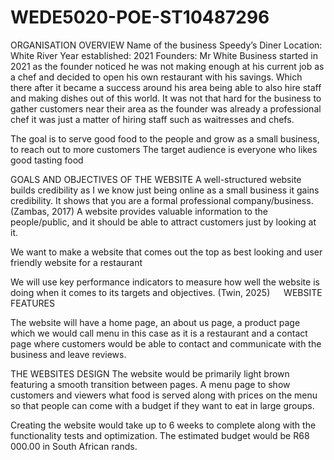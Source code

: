 # WEDE5020-POE-ST10487296
ORGANISATION OVERVIEW
Name of the business Speedy’s Diner
Location: White River
Year established: 2021
Founders: Mr White
Business started in 2021 as the founder noticed he was not making enough at his current job as a chef and decided to open his own restaurant with his savings. Which there after it became a success around his area being able to also hire staff and making dishes out of this world. It was not that hard for the business to gather customers near their area as the founder was already a professional chef it was just a matter of hiring staff such as waitresses and chefs.

The goal is to serve good food to the people and grow as a small business, to reach out to more customers
The target audience is everyone who likes good tasting food


GOALS AND OBJECTIVES OF THE WEBSITE 
A well-structured website builds credibility as I we know just being online as a small business it gains credibility. It shows that you are a formal professional company/business. (Zambas, 2017) A website provides valuable information to the people/public, and it should be able to attract customers just by looking at it.

We want to make a website that comes out the top as best looking and user friendly website for a restaurant
 
We will use key performance indicators to measure how well the website is doing when it comes to its targets and objectives. (Twin, 2025)
 
WEBSITE FEATURES

The website will have a home page, an about us page, a product page which we would call menu in this case as it is a restaurant and a contact page where customers would be able to contact and communicate with the business and leave reviews.

THE WEBSITES DESIGN
The website would be primarily light brown featuring a smooth transition between pages.
A menu page to show customers and viewers what food is served along   with prices on the menu so that people can come with a budget if they want to eat in large groups.

Creating the website would take up to 6 weeks to complete along with the functionality tests and optimization.
The estimated budget would be R68 000.00 in South African rands.
